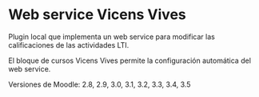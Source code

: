 Web service Vicens Vives
========================

Plugin local que implementa un web service para modificar las calificaciones de
las actividades LTI.

El bloque de cursos Vicens Vives permite la configuración automática del web
service.

Versiones de Moodle: 2.8, 2.9, 3.0, 3.1, 3.2, 3.3, 3.4, 3.5
